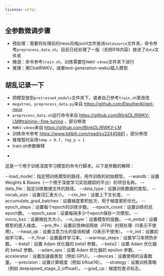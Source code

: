```yaml
---
license: wtfpl
---
```


## 全参数微调步骤

- 预处理：需要将处理前的neox风格jsonl文件放进`datasource`文件夹，命令参考`preprocess_data.sh`。目前已经处理了一版（去除R18内容）放进了`data`文件夹
- 微调：命令参考`train.sh`，训练需要在`RWKV-v4neo`文件夹下进行
- 推理：用ChatRWKV，或者text-generation-webui载入模型

## 胡乱记录一下

- 把模型放到`pretrained_models`文件夹下，或者自己参考`train.sh`里改改
- `megatron`、`preprocess_data.py`来自 https://github.com/EleutherAI/gpt-neox
- `preprocess_data.sh`运行命令来自 https://github.com/BlinkDL/RWKV-LM#training--fine-tuning ，部分修改
- `RWKV-v4neo`来自 https://github.com/BlinkDL/RWKV-LM
- 训练命令参考 https://www.bilibili.com/read/cv22445881 ，部分修改
- 推理暂时采用`temp = 0.7, top_p = 1`
- train.sh参数解释
- ```
这是一个用于训练深度学习模型的命令行脚本。以下是参数的解释：

--load_model：指定预训练模型的路径，用作训练的初始模型。
--wandb：设置 Weights & Biases（一个用于深度学习实验跟踪的平台）的项目名称。
--data_file：指定训练数据文件的路径。
--data_type：设置训练数据的类型。
--vocab_size：设置词汇表大小。
--ctx_len：设置上下文长度。
--accumulate_grad_batches：设置梯度累积批次，用于梯度累积优化。
--epoch_steps：设置每个epoch的训练步数。
--epoch_count：设置训练的总epoch数。
--epoch_save：设置每隔多少个epoch保存一次模型。
--micro_bsz：设置微批次大小。
--n_layer：设置模型的层数。
--n_embd：设置模型的嵌入维度。
--pre_ffn：设置前馈神经网络（FFN）的预处理（0表示不使用）。
--head_qk：设置注意力头的查询和键（0表示不使用）。
--lr_init：设置初始学习率。
--lr_final：设置最终学习率。
--warmup_steps：设置学习率预热步数。
--beta1：设置 Adam 优化器的 beta1 参数。
--beta2：设置 Adam 优化器的 beta2 参数。
--adam_eps：设置 Adam 优化器的 epsilon 参数。
--accelerator：设置加速器类型（例如 GPU）。
--devices：设置使用的设备数量。
--precision：设置计算精度（例如 bfloat16）。
--strategy：设置训练策略（例如 deepspeed_stage_2_offload）。
--grad_cp：梯度检查点标志。
```